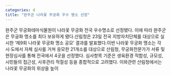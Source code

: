 ```yaml
---
categories: d
title: "완주군 나라꽃 무궁화 우수 명소 선정"
---
```

완주군 무궁화테마식물원이 나라꽃 무궁화 전국 우수명소로 선정됐다. 이에 따라 완주군은 무궁화 명소를 최다 보유하게 됐다.산림청은 23일 전국 지방자치단체를 대상으로 실시한 ‘제9회 나라꽃 무궁화 명소 공모’ 결과를 발표했다.이번 나라꽃 무궁화 명소는 각 시·도에서 자체 심사를 거쳐 응모한 21개소를 대상으로 산림청, 무궁화전문가가 서류 및 현장심사를 통해 전국에서 4곳을 선정했다. 심사항목 기준은 생육환경 적합성, 규모성, 시민들의 접근성, 사후관리 적절성 등을 종합적으로 고려했다. 이와관련 산림청에서는 나라꽃 무궁화의 위상을 높이